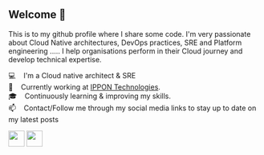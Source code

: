 ## Welcome :wave:

This is to my github profile where I share some code. I'm very passionate about Cloud Native architectures, DevOps practices, SRE and Platform engineering ..… I help organisations perform in their Cloud journey and develop technical expertise.

:computer: &nbsp;&nbsp; I'm a Cloud native architect & SRE <br/>
:briefcase: &nbsp;&nbsp; Currently working at [IPPON Technologies](https://ippon.fr).<br/>
:mortar_board: &nbsp;&nbsp; Continuously learning & improving my skills.<br/>
:mailbox: &nbsp;&nbsp; Contact/Follow me through my social media links to stay up to date on my latest posts <br/>

<p align="left"> <a href="https://www.linkedin.com/in/aaitaazizi" target="_blank" rel="noreferrer"><img src="https://raw.githubusercontent.com/danielcranney/readme-generator/main/public/icons/socials/linkedin.svg" width="32" height="32" /></a> <a href="https://www.twitter.com/aaitaazizi" target="_blank" rel="noreferrer"><img src="https://raw.githubusercontent.com/danielcranney/readme-generator/main/public/icons/socials/twitter.svg" width="32" height="32" /></a></p>
